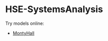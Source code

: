 # HSE-SystemsAnalysis

Try models online:
- [MontyHall](https://cloud.anylogic.com/model/43b5bfeb-0298-488d-9220-2b938e3a4f40)

